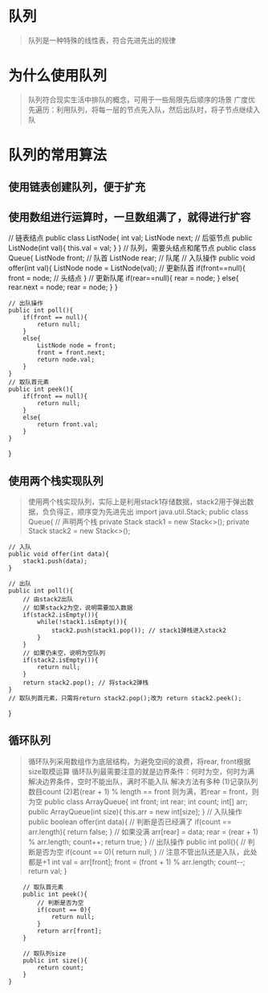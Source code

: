 # 队列
> 队列是一种特殊的线性表，符合先进先出的规律
# 为什么使用队列
> 队列符合现实生活中排队的概念，可用于一些局限先后顺序的场景
> 广度优先遍历：利用队列，将每一层的节点先入队，然后出队时，将子节点继续入队
> 

# 队列的常用算法
## 使用链表创建队列，便于扩充
## 使用数组进行运算时，一旦数组满了，就得进行扩容
// 链表结点
public class ListNode{
    int val;
    ListNode next; // 后驱节点
    public ListNode(int val){
        this.val = val;
    }
}
// 队列，需要头结点和尾节点
public class Queue{
    ListNode front; // 队首
    ListNode rear; // 队尾
    // 入队操作
    public void offer(int val){
        ListNode node = ListNode(val);
        // 更新队首
        if(front==null){
            front = node; // 头结点
        }
        // 更新队尾
        if(rear==null){
            rear = node;
        }
        else{
            rear.next = node;
            rear = node;
        }
    }

    // 出队操作
    public int poll(){
        if(front == null){
            return null;
        }
        else{
            ListNode node = front;
            front = front.next;
            return node.val;
        }   
    }
    // 取队首元素
    public int peek(){
        if(front == null){
            return null;
        }
        else{
            return front.val;
        }   
    }
}

## 使用两个栈实现队列
> 使用两个栈实现队列，实际上是利用stack1存储数据，stack2用于弹出数据，负负得正，顺序变为先进先出
import java.util.Stack;
public class Queue{
    // 声明两个栈
    private Stack<Integer> stack1 = new Stack<>();
    private Stack<Integer> stack2 = new Stack<>();

    // 入队
    public void offer(int data){
        stack1.push(data);
    }

    // 出队
    public int poll(){
        // 由stack2出队
        // 如果stack2为空，说明需要加入数据
        if(stack2.isEmpty()){
            while(!stack1.isEmpty()){
                stack2.push(stack1.pop()); // stack1弹栈进入stack2
            }
        }
        // 如果仍未空，说明为空队列
        if(stack2.isEmpty()){
            return null;
        }
        return stack2.pop(); // 将stack2弹栈
    }
    // 取队列首元素，只需将return stack2.pop();改为 return stack2.peek();
}

## 循环队列
> 循环队列采用数组作为底层结构，为避免空间的浪费，将rear, front根据size取模运算
> 循环队列最需要注意的就是边界条件：何时为空，何时为满
> 解决边界条件，空时不能出队，满时不能入队
> 解决方法有多种
(1)记录队列数目count
(2)若(rear + 1) % length == front 则为满，若rear = front，则为空
    public class ArrayQueue{
        int front;
        int rear;
        int count;
        int[] arr;
        public ArrayQueue(int size){
            this.arr = new int[size];
        }
        // 入队操作
        public boolean offer(int data){
            // 判断是否已经满了
            if(count == arr.length){
                return false;
            }
            // 如果没满
            arr[rear] = data;
            rear = (rear + 1) % arr.length;
            count++;
            return true;
        }
        // 出队操作
        public int poll(){
            // 判断是否为空
            if(count == 0){
                return null;
            }
            // 注意不管出队还是入队，此处都是+1
            int val = arr[front];
            front = (front + 1) % arr.length;
            count--;
            return val;
        }

        // 取队首元素
        public int peek(){
            // 判断是否为空
            if(count == 0){
                return null;
            }
            return arr[front];
        }

        // 取队列size
        public int size(){
            return count;
        }
    }